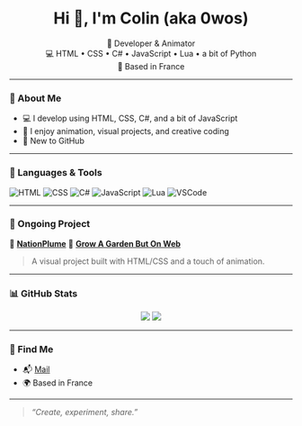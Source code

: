 <h1 align="center">Hi 👋, I'm Colin (aka 0wos)</h1>

<p align="center">
  🎨 Developer & Animator<br>
  💻 HTML • CSS • C# • JavaScript • Lua • a bit of Python<br>
  📍 Based in France
</p>

---

### 🌱 About Me

- 💻 I develop using HTML, CSS, C#, and a bit of JavaScript  
- 🎨 I enjoy animation, visual projects, and creative coding  
- 🚀 New to GitHub

---

### 🧰 Languages & Tools

![HTML](https://img.shields.io/badge/-HTML5-E34F26?logo=html5&logoColor=white&style=for-the-badge)
![CSS](https://img.shields.io/badge/-CSS3-1572B6?logo=css3&logoColor=white&style=for-the-badge)
![C#](https://img.shields.io/badge/-CSharp-239120?logo=csharp&logoColor=white&style=for-the-badge)
![JavaScript](https://img.shields.io/badge/-JavaScript-F7DF1E?logo=javascript&logoColor=black&style=for-the-badge)
![Lua](https://img.shields.io/badge/-Lua-2C2D72?logo=lua&logoColor=white&style=for-the-badge)
![VSCode](https://img.shields.io/badge/-VSCode-007ACC?logo=visualstudiocode&logoColor=white&style=for-the-badge)

---

### 📌 Ongoing Project

🔧 **[NationPlume](https://github.com/0wos/NationPlume)**
🔧 **[Grow A Garden But On Web](https://github.com/0wos/Grow-A-Garden)**
> A visual project built with HTML/CSS and a touch of animation.

---

### 📊 GitHub Stats

<p align="center">
  <img src="https://github-readme-stats.vercel.app/api?username=0wos&show_icons=true&theme=tokyonight" />
  <img src="https://github-readme-stats.vercel.app/api/top-langs/?username=0wos&layout=compact&theme=tokyonight" />
</p>

---

### 🔗 Find Me

- 📬 [Mail](mailto:colinthenault@gmail.com)
- 🌍 Based in France

---

> _“Create, experiment, share.”_
